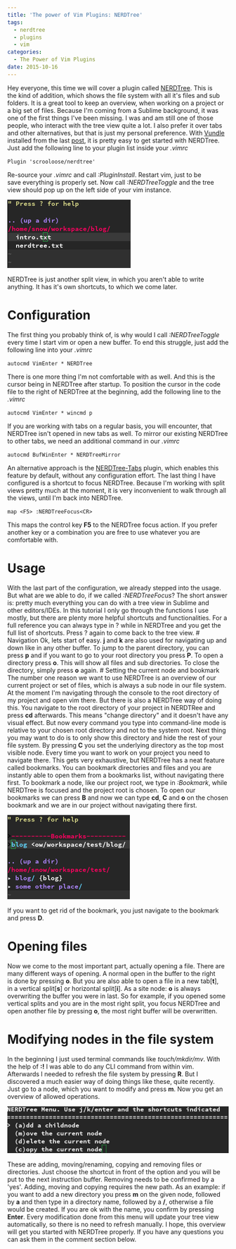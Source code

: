 ```yaml
---
title: 'The power of Vim Plugins: NERDTree'
tags:
  - nerdtree
  - plugins
  - vim
categories:
  - The Power of Vim Plugins
date: 2015-10-16
---
```


Hey everyone, this time we will cover a plugin called
[NERDTree](https://github.com/scrooloose/nerdtree). This is the kind of
addition, which shows the file system with all it's files and sub folders. It
is a great tool to keep an overview, when working on a project or a big set of
files. Because I'm coming from a Sublime background, it was one of the first
things I've been missing. I was and am still one of those people, who interact
with the tree view quite a lot. I also prefer it over tabs and other
alternatives, but that is just my personal preference. With
[Vundle](https://github.com/VundleVim/Vundle.vim) installed from the last
[post](http://snow-dev.com/the-power-of-vim-plugins-vundle/), it is pretty easy
to get started with NERDTree. Just add the following line to your plugin list
inside your _.vimrc_

```vim
Plugin 'scrooloose/nerdtree'
```

Re-source your _.vimrc_ and call _:PluginInstall_. Restart vim, just to be
save everything is properly set. Now call _:NERDTreeToggle_ and the tree view
should pop up on the left side of your vim instance.

<img src="/images/nerdtree.png" alt="NerdTree" title="NerdTree" />

NERDTree is just another split view, in which you aren't able to write
anything. It has it's own shortcuts, to which we come later. 

# Configuration
The first thing you probably think of, is why would I call _:NERDTreeToggle_
every time I start vim or open a new buffer. To end this struggle, just add the
following line into your _.vimrc_

```vim
autocmd VimEnter * NERDTree
```

There is one more thing I'm not comfortable with as well. And this is the
cursor being in NERDTree after startup. To position the cursor in the code file
to the right of NERDTree at the beginning, add the following line to the
_.vimrc_

```vim
autocmd VimEnter * wincmd p
```

If you are working with tabs on a regular basis, you will encounter, that
NERDTree isn't opened in new tabs as well. To mirror our existing NERDTree to
other tabs, we need an additional command in our _.vimrc_

```
autocmd BufWinEnter * NERDTreeMirror
```

An alternative approach is the
[NERDTree-Tabs](https://github.com/jistr/vim-nerdtree-tabs) plugin, which
enables this feature by default, without any configuration effort. The last
thing I have configured is a shortcut to focus NERDTree. Because I'm working
with split views pretty much at the moment, it is very inconvenient to walk
through all the views, until I'm back into NERDTree.

```vim
map <F5> :NERDTreeFocus<CR>
```

This maps the control key __F5__ to the NERDTree focus action. If you prefer
another key or a combination you are free to use whatever you are comfortable
with.

# Usage
With the last part of the configuration, we already stepped into the usage.
But what are we able to do, if we called _:NERDTreeFocus_? The short answer
is: pretty much everything you can do with a tree view in Sublime and
other editors/IDEs. In this tutorial I only go through the functions I use
mostly, but there are plenty more helpful shortcuts and functionalities. For a
full reference you can always type in ? while in NERDTree and you get the full
list of shortcuts. Press ? again to come back to the tree view.  # Navigation
Ok, lets start of easy. __j__ and __k__ are also used for navigating up and
down like in any other buffer. To jump to the parent directory, you can
press __p__ and if you want to go to your root directory you press __P__. To
open a directory press __o__. This will show all files and sub directories. To
close the directory, simply press __o__ again.  # Setting the current node and
bookmark The number one reason we want to use NERDTree is an overview of our
current project or set of files, which is always a sub node in our file system.
At the moment I'm navigating through the console to the root directory of my
project and open vim there. But there is also a NERDTree way of doing this. You
navigate to the root directory of your project in NERDTRee and press __cd__
afterwards. This means "change directory" and it doesn't have any visual
effect. But now every command you type into command-line mode is relative to
your chosen root directory and not to the system root. Next thing you may want
to do is to only show this directory and hide the rest of your file system. By
pressing __C__ you set the underlying directory as the top most visible node.
Every time you want to work on your project you need to navigate there. This
gets very exhaustive, but NERDTree has a neat feature called bookmarks. You can
bookmark directories and files and you are instantly able to open them from a
bookmarks list, without navigating there first. To bookmark a node, like our
project root, we type in _:Bookmark_, while NERDTree is focused and the project
root is chosen. To open our bookmarks we can press __B__ and now we can
type __cd__, __C__ and __o__ on the chosen bookmark and we are in our project
without navigating there first. 

<img src="/images/nerdtree_bookmarks.png" alt="NerdTree Bookmarks" title="NerdTree Bookmarks" />

If you want to get rid of the bookmark, you just navigate to the bookmark
and press __D__.  

# Opening files
Now we come to the most important part, actually opening a file. There are
many different ways of opening. A normal open in the buffer to the right
is done by pressing __o__. But you are also able to open a file in a new
tab\[__t__\], in a vertical split\[__s__\] or horizontal split\[__i__\]. As a
site node: __o__ is always overwriting the buffer you were in last. So for
example, if you opened some vertical splits and you are in the most right
split, you focus NERDTree and open another file by pressing __o__, the most
right buffer will be overwritten. 

# Modifying nodes in the file system
In the beginning I just used terminal commands like _touch/mkdir/mv_. With the
help of __:!__ I was able to do any CLI command from within vim. Afterwards I
needed to refresh the file system by pressing __R__. But I discovered a much
easier way of doing things like these, quite recently. Just go to a node, which
you want to modify and press __m__. Now you get an overview of allowed
operations.  

<img src="/images/nerdtree_menu.png" alt="NERDTree Menu" title="NERDTree Menu" />

These are adding, moving/renaming, copying and removing files or directories.
Just choose the shortcut in front of the option and you will be put to the next
instruction buffer. Removing needs to be confirmed by a 'yes'. Adding, moving
and copying requires the new path. As an example: if you want to add a new
directory you press __m__ on the given node, followed by __a__ and then type in
a directory name, followed by a __/__, otherwise a file would be created. If
you are ok with the name, you confirm by pressing __Enter__. Every modification
done from this menu will update your tree view automatically, so there is no
need to refresh manually. I hope, this overview will get you started with
NERDTree properly. If you have any questions you can ask them in the comment
section below.
